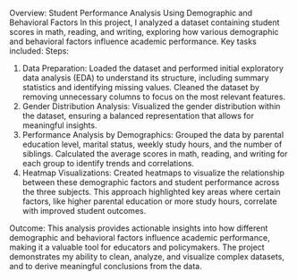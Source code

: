 Overview:
Student Performance Analysis Using Demographic and Behavioral Factors
In this project, I analyzed a dataset containing student scores in math, reading, and writing, exploring how various demographic and behavioral factors influence academic performance. Key tasks included:
Steps:
1.	Data Preparation:
Loaded the dataset and performed initial exploratory data analysis (EDA) to understand its structure, including summary statistics and identifying missing values. Cleaned the dataset by removing unnecessary columns to focus on the most relevant features.
3.	Gender Distribution Analysis:
Visualized the gender distribution within the dataset, ensuring a balanced representation that allows for meaningful insights.
4.	Performance Analysis by Demographics:
Grouped the data by parental education level, marital status, weekly study hours, and the number of siblings. Calculated the average scores in math, reading, and writing for each group to identify trends and correlations.
5.	Heatmap Visualizations:
Created heatmaps to visualize the relationship between these demographic factors and student performance across the three subjects. This approach highlighted key areas where certain factors, like higher parental education or more study hours, correlate with improved student outcomes.

Outcome:
This analysis provides actionable insights into how different demographic and behavioral factors influence academic performance, making it a valuable tool for educators and policymakers. The project demonstrates my ability to clean, analyze, and visualize complex datasets, and to derive meaningful conclusions from the data.

